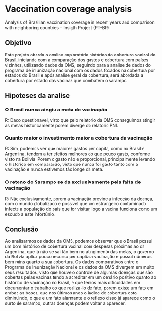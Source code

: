 # Vaccination coverage analysis
Analysis of Brazilian vaccination coverage in recent years and comparison with neighboring countries – Insigth Project (PT-BR)

## Objetivo
Este projeto aborda a analise exploratória histórica da cobertura vacinal do Brasil, iniciando com a comparação dos gastos e cobertura com países vizinhos, utilizando dados da OMS, seguindo para a analise de dados do programa de imunização nacional com os dados focados na cobertura por estados do Brasil e após analise geral da cobertura, será abordada a cobertura por estado das vacinas que combatem o sarampo.
## Hipoteses da analise
### O Brasil nunca aingiu a meta de vacinação
R: Dado questionavel, visto que pelo relatorio da OMS conseguimos atingir as metas historicamente porem diverge do relatorio PNI.
### Quanto maior o investimento maior a cobertura da vacinação
R: Sim, podemos ver que maiores gastos per capita, como no Brasil e Argentina, tendem a ter efeitos melhores do que pouco gasto, conforme visto na Bolivia. Porem o gasto não e proporcional, principalmente levando o historico em comparação, visto que nunca foi gasto tanto com a vacinação e nunca estivemos tão longe da meta.
### O retono do Sarampo se da exclusivamente pela falta de vacinação
R: Não exclusivamente, porem a vacinação previne a infecção da doença, com o mundo globalizado e possível que um estrangeiro contaminado infecte a população do pais que for visitar, logo a vacina funciona como um escudo a este infortúnio.

## Conclusão
Ao analisarmos os dados da OMS, podemos observar que o Brasil possui um bom histórico de cobertura vacinal com despesas próximas ao da Argentina, que já não se sai tão bem no atingimento das metas, o governo da Bolivia aplica pouco recurso per capita a vacinação e possui números bem ruins quanto a sua cobertura.
Os dados comparativos entre o Programa de Imunização Nacional e os dados da OMS divergem em muito seus resultados, visto que houve o controle de algumas doenças que são cobertas pelas vacinas tendo a acreditar em um cenário positivo quanto ao histórico de vacinação no Brasil, e que temos mais dificuldades em documentar o trabalho do que realiza-lo de fato, porem existe um fato em ambas as bases, que nos últimos anos o índice de cobertura esta diminuindo, o que e um fato alarmante e o reflexo disso já aparece como o surto de sarampo, outras doenças podem voltar a aparecer. 
